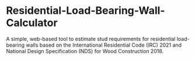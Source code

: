 # Residential-Load-Bearing-Wall-Calculator
A simple, web-based tool to estimate stud requirements for residential load-bearing walls based on the International Residential Code (IRC) 2021 and National Design Specification (NDS) for Wood Construction 2018. 

